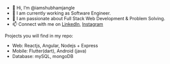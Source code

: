 - 👋 Hi, I’m @iamshubhamjangle
- 👀 I am currently working as Software Engineer.
- 🌱 I am passionate about Full Stack Web Development & Problem Solving.
- 📫 Connect with me on [LinkedIn](https://www.linkedin.com/in/imshubhamjangle/), [Instagram](https://www.instagram.com/imshubhamjangle/)

Projects you will find in my repo:
  - Web: Reactjs, Angular, Nodejs + Express
  - Mobile: Flutter(dart), Android (java)
  - Database: mySQL, mongoDB

<!---
iamshubhamjangle/iamshubhamjangle is a ✨ special ✨ repository because its `README.md` (this file) appears on your GitHub profile.
You can click the Preview link to take a look at your changes.
--->
